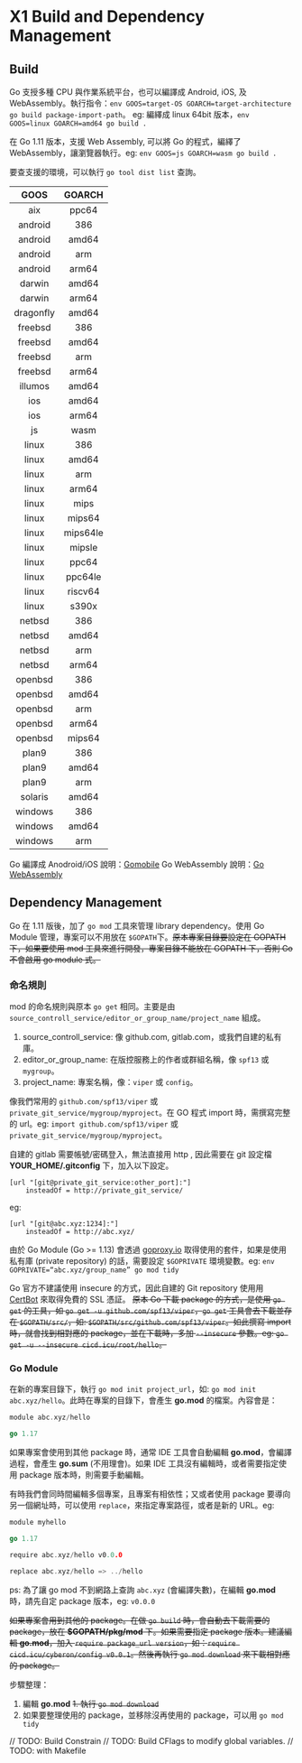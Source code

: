 # X1 Build and Dependency Management

## Build

Go 支授多種 CPU 與作業系統平台，也可以編譯成 Android, iOS, 及 WebAssembly。執行指令：`env GOOS=target-OS GOARCH=target-architecture go build package-import-path`。 eg: 編繹成 linux 64bit 版本，`env GOOS=linux GOARCH=amd64 go build .`

在 Go 1.11 版本，支援 Web Assembly, 可以將 Go 的程式，編繹了 WebAssembly，讓瀏覽器執行。eg: `env GOOS=js GOARCH=wasm go build .`

要查支援的環境，可以執行 `go tool dist list` 查詢。

| GOOS | GOARCH |
|:----:|:------:|
| aix | ppc64 |
| android | 386 |
| android | amd64 |
| android | arm |
| android | arm64 |
| darwin | amd64 |
| darwin | arm64 |
| dragonfly | amd64 |
| freebsd | 386 |
| freebsd | amd64 |
| freebsd | arm |
| freebsd | arm64 |
| illumos | amd64 |
| ios | amd64 |
| ios | arm64 |
| js | wasm |
| linux | 386 |
| linux | amd64 |
| linux | arm |
| linux | arm64 |
| linux | mips |
| linux | mips64 |
| linux | mips64le |
| linux | mipsle |
| linux | ppc64 |
| linux | ppc64le |
| linux | riscv64 |
| linux | s390x |
| netbsd | 386 |
| netbsd | amd64 |
| netbsd | arm |
| netbsd | arm64 |
| openbsd | 386 |
| openbsd | amd64 |
| openbsd | arm |
| openbsd | arm64 |
| openbsd | mips64 |
| plan9 | 386 |
| plan9 | amd64 |
| plan9 | arm |
| solaris | amd64 |
| windows | 386 |
| windows | amd64 |
| windows | arm |

Go 編譯成 Anodroid/iOS 說明：[Gomobile](https://github.com/golang/go/wiki/Mobile)
Go WebAssembly 說明：[Go WebAssembly](https://github.com/golang/go/wiki/WebAssembly)

## Dependency Management

Go 在 1.11 版後，加了 `go mod` 工具來管理 library dependency。使用 Go Module 管理，專案可以不用放在 `$GOPATH`下。~~原本專案目錄要設定在 GOPATH 下，如果要使用 mod 工具來進行開發，專案目錄不能放在 GOPATH 下，否則 Go 不會啟用 go module 式。~~

### 命名規則

mod 的命名規則與原本 `go get` 相同。主要是由 `source_controll_service/editor_or_group_name/project_name` 組成。

1. source_controll_service: 像 github.com, gitlab.com，或我們自建的私有庫。
1. editor_or_group_name: 在版控服務上的作者或群組名稱，像 `spf13` 或 `mygroup`。
1. project_name: 專案名稱，像：`viper` 或 `config`。

像我們常用的 `github.com/spf13/viper` 或 `private_git_service/mygroup/myproject`。在 GO 程式 import 時，需撰寫完整的 url。eg: `import github.com/spf13/viper` 或 `private_git_service/mygroup/myproject`。

自建的 gitlab 需要帳號/密碼登入，無法直接用 http , 因此需要在 git 設定檔 **YOUR_HOME/.gitconfig** 下，加入以下設定。

```text
[url "[git@private_git_service:other_port]:"]
    insteadOf = http://private_git_service/
```

eg:

```text
[url "[git@abc.xyz:1234]:"]
    insteadOf = http://abc.xyz/
```

由於 Go Module (Go >= 1.13) 會透過 [goproxy.io](https://goproxy.io/) 取得使用的套件，如果是使用私有庫 (private repository) 的話，需要設定 `$GOPRIVATE` 環境變數。eg: `env GOPRIVATE=“abc.xyz/group_name” go mod tidy`

Go 官方不建議使用 insecure 的方式，因此自建的 Git repository 使用用 [CertBot](https://certbot.eff.org/) 來取得免費的 SSL 憑証。
~~原本 Go 下載 package 的方式，是使用 `go get` 的工具，如 `go get -u github.com/spf13/viper`，`go get` 工具會去下載並存在 `$GOPATH/src/`，如: `$GOPATH/src/github.com/spf13/viper`。如此撰寫 import 時，就會找到相對應的 package，並在下載時，多加 `--insecure` 參數。eg: `go get -u --insecure cicd.icu/root/hello`。~~

### Go Module

在新的專案目錄下，執行 `go mod init project_url`，如: `go mod init abc.xyz/hello`。此時在專案的目錄下，會產生 **go.mod** 的檔案。內容會是：

```go
module abc.xyz/hello

go 1.17
```

如果專案會使用到其他 package 時，通常 IDE 工具會自動編輯 **go.mod**，會編譯過程，會產生 **go.sum** (不用理會)。如果 IDE 工具沒有編輯時，或者需要指定使用 package 版本時，則需要手動編輯。

有時我們會同時間編輯多個專案，且專案有相依性；又或者使用 package 要導向另一個網址時，可以使用 `replace`，來指定專案路徑，或者是新的 URL。eg:

```go
module myhello

go 1.17

require abc.xyz/hello v0.0.0

replace abc.xyz/hello => ../hello
```

ps: 為了讓 go mod 不到網路上查詢 `abc.xyz` (會編譯失數)，在編輯 **go.mod** 時，請先自定 package 版本，eg: `v0.0.0`

~~如果專案會用到其他的 package。在做 `go build` 時，會自動去下載需要的 package，放在 **$GOPATH/pkg/mod** 下。如果需要指定 package 版本。建議編輯 **go.mod**，加入 `require package_url version`，如：`require cicd.icu/cyberon/config v0.0.1`。然後再執行 `go mod download` 來下載相對應的 package。~~

步驟整理：

1. 編輯 **go.mod**
~~1. 執行 `go mod download`~~
1. 如果要整理使用的 package，並移除沒再使用的 package，可以用 `go mod tidy`

// TODO: Build Constrain
// TODO: Build CFlags to modify global variables.
// TODO: with Makefile